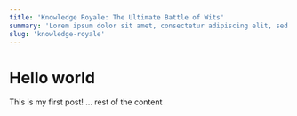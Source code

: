 ```yaml
---
title: 'Knowledge Royale: The Ultimate Battle of Wits'
summary: 'Lorem ipsum dolor sit amet, consectetur adipiscing elit, sed do eiusmod tempor.'
slug: 'knowledge-royale'
---
```


# Hello world

This is my first post!
... rest of the content
